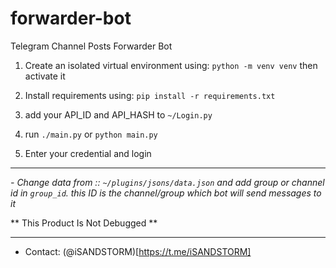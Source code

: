 # forwarder-bot
Telegram Channel Posts Forwarder Bot

1) Create an isolated virtual environment using:
`python -m venv venv`
 then activate it
  
2) Install requirements using: 
`pip install -r requirements.txt`

3) add your API_ID and API_HASH to `~/Login.py`

4) run
`./main.py`
or 
`python main.py`

5) Enter your credential and login

----

*- Change data from :: `~/plugins/jsons/data.json` and add group or channel id in `group_id`. this ID is the channel/group which bot will send messages to it*

** This Product Is Not Debugged **

----

* Contact: (@iSANDSTORM)[https://t.me/iSANDSTORM]
